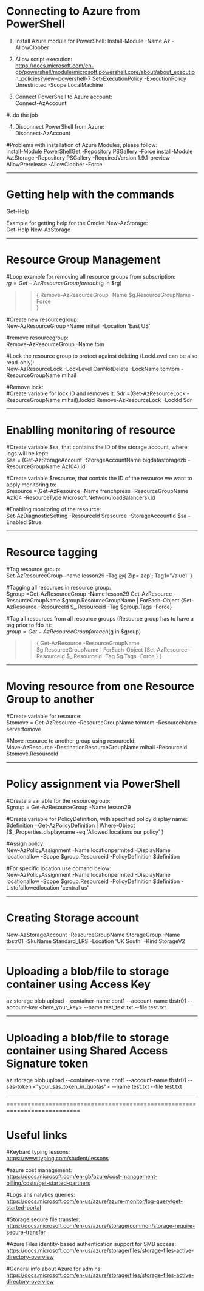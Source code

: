 # Connecting to Azure from PowerShell

1. Install Azure module for PowerShell:
Install-Module -Name Az -AllowClobber

2. Allow script execution:  
https://docs.microsoft.com/en-gb/powershell/module/microsoft.powershell.core/about/about_execution_policies?view=powershell-7
Set-ExecutionPolicy -ExecutionPolicy Unrestricted -Scope LocalMachine

3. Connect PowerShell to Azure account:  
Connect-AzAccount

#..do the job

4. Disconnect PowerShell from Azure:  
Disonnect-AzAccount


#Problems with installation of Azure Modules, please follow:  
install-Module PowerShellGet -Repository PSGallery -Force
install-Module Az.Storage -Repository PSGallery -RequiredVersion 1.9.1-preview -AllowPrerelease -AllowClobber -Force

----------------------------------------------------------------------------

# Getting help with the commands

Get-Help <commandlet>

Example for getting help for the Cmdlet New-AzStorage:  
Get-Help New-AzStorage

----------------------------------------------------------------------------

# Resource Group Management

#Loop example for removing all resource groups from subscription:  
$rg = Get-AzResourceGroup
foreach ($g in $rg)
>> {
>> Remove-AzResourceGroup -Name $g.ResourceGroupName -Force         
>> }


#Create new resourcegroup:  
New-AzResourceGroup -Name mihail -Location 'East US'

#remove resourcegroup:  
Remove-AzResourceGroup -Name tom

#Lock the resource group to protect against deleting (LockLevel can be also read-only):  
New-AzResourceLock -LockLevel CanNotDelete -LockName tomtom -ResourceGroupName mihail

#Remove lock:  
#Create variable for lock ID and removes it:
$dr =(Get-AzResourceLock -ResourceGroupName mihail).lockid
Remove-AzResourceLock -LockId $dr

----------------------------------------------------------------------------

# Enablling monitoring of resource 

#Create variable $sa, that contains the ID of the storage account, where logs will be kept:  
$sa = (Get-AzStorageAccount -StorageAccountName bigdatastoragezb -ResourceGroupName Az104).id

#Create variable $resource, that contais the ID of the resource we want to apply monitoring to:  
$resource =(Get-AzResource -Name frenchpress -ResourceGroupName Az104 -ResourceType Microsoft.Network/loadBalancers).id

#Enabling monitoring of the resource:  
Set-AzDiagnosticSetting -ResourceId $resource -StorageAccountId $sa -Enabled $true

----------------------------------------------------------------------------

# Resource tagging

#Tag resource group:  
Set-AzResourceGroup -name lesson29 -Tag @{ Zip='zap'; Tag1='Value1' }

#Tagging all resources in resource group:  
$group =Get-AzResourceGroup -Name lesson29
Get-AzResource -ResourceGroupName $group.ResourceGroupName | ForEach-Object {Set-AzResource -ResourceId $_.Resourceid -Tag $group.Tags -Force}

#Tag all resources from all resource groups (Resource group has to have a tag prior to fdo it):  
$group =Get-AzResourceGroup
foreach ($g in $group)
>> {
>> Get-AzResource -ResourceGroupName $g.ResourceGroupName | ForEach-Object {Set-AzResource -ResourceId $_.Resourceid -Tag $g.Tags -Force }
>> }

----------------------------------------------------------------------------

# Moving resource from one Resource Group to another

#Create variable for resource:  
$tomove = Get-AzResource -ResourceGroupName tomtom -ResourceName servertomove

#Move resource to another group using resourceId:  
Move-AzResource -DestinationResourceGroupName mihail -ResourceId $tomove.ResourceId

----------------------------------------------------------------------------

# Policy assignment via PowerShell

#Create a variable for the resourcegroup:  
$group = Get-AzResourceGroup -Name lesson29

#Create variable for PolicyDefinition, with specified policy display name:  
$definition =Get-AzPolicyDefinition | Where-Object {$_.Properties.displayname -eq 'Allowed locations our policy' }

#Assign policy:  
New-AzPolicyAssignment -Name locationpermited -DisplayName locationallow  -Scope $group.Resourceid -PolicyDefinition $definition 

#For specific location use comand below:  
New-AzPolicyAssignment -Name locationpermited -DisplayName locationallow  -Scope $group.Resourceid -PolicyDefinition $definition  -Listofallowedlocation 'central us'

----------------------------------------------------------------------------

# Creating Storage account

New-AzStorageAccount -ResourceGroupName StorageGroup -Name tbstr01 -SkuName Standard_LRS -Location 'UK South' -Kind StorageV2

----------------------------------------------------------------------------

# Uploading a blob/file to storage container using Access Key

az storage blob upload --container-name cont1 --account-name tbstr01 --account-key <here_your_key> --name test_text.txt --file test.txt

----------------------------------------------------------------------------

# Uploading a blob/file to storage container using Shared Access Signature token

az storage blob upload --container-name cont1 --account-name tbstr01 --sas-token <"your_sas_token_in_quotas"> --name test.txt --file test.txt

----------------------------------------------------------------------------

===========================================================================

# Useful links

#Keybard typing lessons:  
https://www.typing.com/student/lessons

#azure cost management:  
https://docs.microsoft.com/en-gb/azure/cost-management-billing/costs/get-started-partners

#Logs ans nalytics queries:  
https://docs.microsoft.com/en-us/azure/azure-monitor/log-query/get-started-portal

#Storage sequre file transfer:  
https://docs.microsoft.com/en-us/azure/storage/common/storage-require-secure-transfer

#Azure Files identity-based authentication support for SMB access:  
https://docs.microsoft.com/en-us/azure/storage/files/storage-files-active-directory-overview



#General info about Azure for admins:  
https://docs.microsoft.com/en-us/azure/storage/files/storage-files-active-directory-overview

